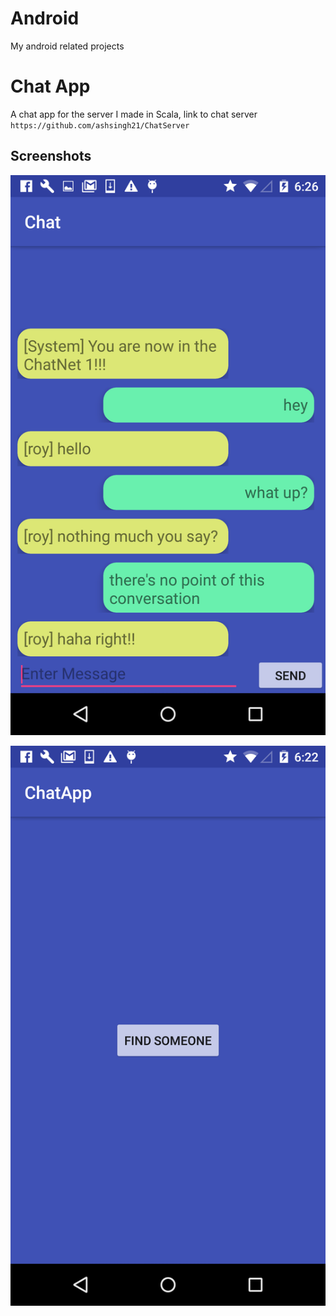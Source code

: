 # Android

My android related projects

# Chat App
A chat app for the server I made in Scala, link to chat server ``` https://github.com/ashsingh21/ChatServer ```

## Screenshots

![Alt text](Chat/screenshots/rsz_chat.png?raw=true "Optional Title")

![Alt text](Chat/screenshots/rsz_main.png?raw=true "Optional Title")

